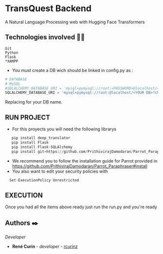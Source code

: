 # TransQuest Backend
A Natural Language Processing  web with Hugging Face Transformers

## Technologies involved 👩‍💻
```
Git
Python
Flask
*XAMPP
```
* You must create a DB wich should be linked in config.py as :
```py
# DATABASE
# MySQL
#SQLALCHEMY_DATABASE_URI = 'mysql+pymysql://root:<PASSWORD>@localhost/<YOUR DB>?charset=utf8mb4'
SQLALCHEMY_DATABASE_URI = 'mysql+pymysql://root:@localhost/<YOUR DB>?charset=utf8mb4'
```
Replacing <YOUR DB> for your DB name.

## RUN PROJECT
* For this proyects you will need the following librarys
```py
   pip install deep_translator
   pip install Flask
   pip install Flask-SQLAlchemy
   pip install git+https://github.com/PrithivirajDamodaran/Parrot_Paraphraser.git *
```
* We recommend you to follow the installation guide for Parrot provided in https://github.com/PrithivirajDamodaran/Parrot_Paraphraser#install
* You also want to edit your security policies with
```py
  Set-ExecutionPolicy Unrestricted
```

## EXECUTION
Once you had all the items above ready just run the run.py  and you're ready

## Authors ✒️
_Developer_
* **René Curin** - *developer* - [rcurinz](https://github.com/rcurinz)
